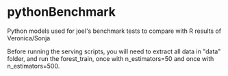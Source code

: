 # pythonBenchmark

Python models used for joel's benchmark tests to compare with R results of Veronica/Sonja

Before running the serving scripts, you will need to extract all data in "data" folder, and run the forest_train, once with n_estimators=50 and once with n_estimators=500.
